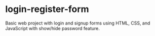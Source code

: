 # login-register-form
Basic web project with login and signup forms using HTML, CSS, and JavaScript with show/hide password feature.
